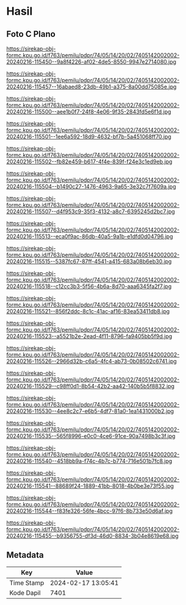 # Hasil

## Foto C Plano

https://sirekap-obj-formc.kpu.go.id/f763/pemilu/pdpr/74/05/14/20/02/7405142002002-20240216-115450--9a8f4226-af02-4de5-8550-9947e2714080.jpg

https://sirekap-obj-formc.kpu.go.id/f763/pemilu/pdpr/74/05/14/20/02/7405142002002-20240216-115457--16abaed8-23db-49b1-a375-8a00dd75085e.jpg

https://sirekap-obj-formc.kpu.go.id/f763/pemilu/pdpr/74/05/14/20/02/7405142002002-20240216-115500--aee1b0f7-24f8-4e06-9f35-2843fd5e6f1d.jpg

https://sirekap-obj-formc.kpu.go.id/f763/pemilu/pdpr/74/05/14/20/02/7405142002002-20240216-115501--1ee6a592-18d9-4632-bf7b-5a451068ff70.jpg

https://sirekap-obj-formc.kpu.go.id/f763/pemilu/pdpr/74/05/14/20/02/7405142002002-20240216-115502--fb82e459-b617-4f4e-839f-f24e3c1ed9eb.jpg

https://sirekap-obj-formc.kpu.go.id/f763/pemilu/pdpr/74/05/14/20/02/7405142002002-20240216-115504--b1490c27-1476-4963-9a65-3e32c7f7609a.jpg

https://sirekap-obj-formc.kpu.go.id/f763/pemilu/pdpr/74/05/14/20/02/7405142002002-20240216-115507--d4f953c9-35f3-4132-a8c7-6395245d2bc7.jpg

https://sirekap-obj-formc.kpu.go.id/f763/pemilu/pdpr/74/05/14/20/02/7405142002002-20240216-115513--eca0f9ac-86db-40a5-9a1b-e1dfd0d04796.jpg

https://sirekap-obj-formc.kpu.go.id/f763/pemilu/pdpr/74/05/14/20/02/7405142002002-20240216-115515--5387fc67-87ff-4541-a415-683a08b6eb30.jpg

https://sirekap-obj-formc.kpu.go.id/f763/pemilu/pdpr/74/05/14/20/02/7405142002002-20240216-115518--c12cc3b3-5f56-4b6a-8d70-aaa6345fa2f7.jpg

https://sirekap-obj-formc.kpu.go.id/f763/pemilu/pdpr/74/05/14/20/02/7405142002002-20240216-115521--856f2ddc-8c1c-41ac-af16-83ea53411db8.jpg

https://sirekap-obj-formc.kpu.go.id/f763/pemilu/pdpr/74/05/14/20/02/7405142002002-20240216-115523--a5521b2e-2ead-4f11-8796-fa9405bb5f9d.jpg

https://sirekap-obj-formc.kpu.go.id/f763/pemilu/pdpr/74/05/14/20/02/7405142002002-20240216-115526--2966d32b-c6a5-4fc4-ab73-0b08502c6741.jpg

https://sirekap-obj-formc.kpu.go.id/f763/pemilu/pdpr/74/05/14/20/02/7405142002002-20240216-115529--c98ff0d1-8b54-42b2-aa42-140b5b5f8832.jpg

https://sirekap-obj-formc.kpu.go.id/f763/pemilu/pdpr/74/05/14/20/02/7405142002002-20240216-115530--4ee8c2c7-e6b5-4df7-81a0-1ea1431000b2.jpg

https://sirekap-obj-formc.kpu.go.id/f763/pemilu/pdpr/74/05/14/20/02/7405142002002-20240216-115535--565f8996-e0c0-4ce6-91ce-90a7498b3c3f.jpg

https://sirekap-obj-formc.kpu.go.id/f763/pemilu/pdpr/74/05/14/20/02/7405142002002-20240216-115540--4518bb9a-f74c-4b7c-b774-716e501b7fc8.jpg

https://sirekap-obj-formc.kpu.go.id/f763/pemilu/pdpr/74/05/14/20/02/7405142002002-20240216-115541--88689f24-1889-41bb-8018-4b0be3e73f55.jpg

https://sirekap-obj-formc.kpu.go.id/f763/pemilu/pdpr/74/05/14/20/02/7405142002002-20240216-115544--f83fe326-56fe-4bcc-97f6-8b733e50d6af.jpg

https://sirekap-obj-formc.kpu.go.id/f763/pemilu/pdpr/74/05/14/20/02/7405142002002-20240216-115455--b9356755-df3d-46d0-8834-3b04e8619e68.jpg


## Metadata

| Key        | Value               |
| ---------- | ------------------- |
| Time Stamp | 2024-02-17 13:05:41 |
| Kode Dapil | 7401                |



